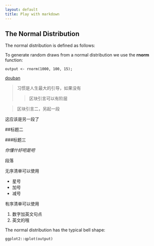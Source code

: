 ```yaml
---
layout: default
title: Play with markdown
---
```


## The Normal Distribution

The normal distribution is defined as follows:

To generate random draws from a normal distribution we use the **rnorm** function:

```{r block1}
output <- rnorm(1000, 100, 15);
```

[douban](www.douban.com)

>习惯是人生最大的引导，如果没有
>
>>区块引言可以有阶层

>区块引言二，另起一段  

这应该是另一段了

##标题二

###标题三

*你懂什好吧是吧*

段落

无序清单可以使用
* 星号
* 加号
* 减号
 

有序清单可以使用  
1. 数字加英文句点  
2. 英文的哦  


The normal distribution has the typical bell shape:

```{r block2, fig.width=8, fig.height=5}
ggplot2::qplot(output)
```
